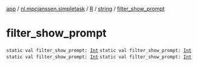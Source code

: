 [app](../../../index.md) / [nl.mpcjanssen.simpletask](../../index.md) / [R](../index.md) / [string](index.md) / [filter_show_prompt](.)

# filter_show_prompt

`static val filter_show_prompt: `[`Int`](https://kotlinlang.org/api/latest/jvm/stdlib/kotlin/-int/index.html)
`static val filter_show_prompt: `[`Int`](https://kotlinlang.org/api/latest/jvm/stdlib/kotlin/-int/index.html)
`static val filter_show_prompt: `[`Int`](https://kotlinlang.org/api/latest/jvm/stdlib/kotlin/-int/index.html)
`static val filter_show_prompt: `[`Int`](https://kotlinlang.org/api/latest/jvm/stdlib/kotlin/-int/index.html)
